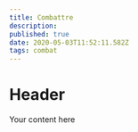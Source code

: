 ```yaml
---
title: Combattre
description: 
published: true
date: 2020-05-03T11:52:11.582Z
tags: combat
---
```


# Header
Your content here